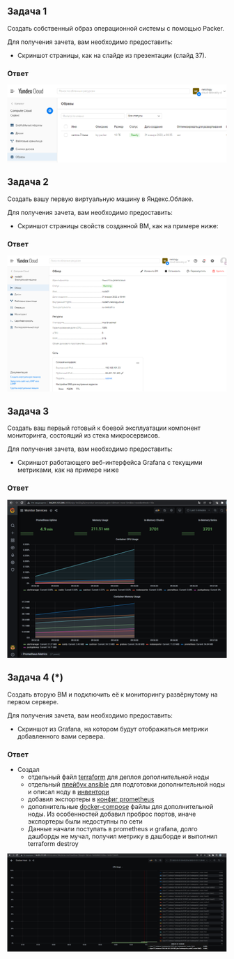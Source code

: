 ## Задача 1

Создать собственный образ операционной системы с помощью Packer.

Для получения зачета, вам необходимо предоставить:
- Скриншот страницы, как на слайде из презентации (слайд 37).

### Ответ

![img.png](05-virt-04-docker_compose/img_image.png)

## Задача 2

Создать вашу первую виртуальную машину в Яндекс.Облаке.

Для получения зачета, вам необходимо предоставить:
- Скриншот страницы свойств созданной ВМ, как на примере ниже:

### Ответ

![img.png](05-virt-04-docker_compose/img_first_vm.png)

## Задача 3

Создать ваш первый готовый к боевой эксплуатации компонент мониторинга, состоящий из стека микросервисов.

Для получения зачета, вам необходимо предоставить:
- Скриншот работающего веб-интерфейса Grafana с текущими метриками, как на примере ниже

### Ответ

![img.png](05-virt-04-docker_compose/img_metrics.png)

## Задача 4 (*)

Создать вторую ВМ и подключить её к мониторингу развёрнутому на первом сервере.

Для получения зачета, вам необходимо предоставить:
- Скриншот из Grafana, на котором будут отображаться метрики добавленного вами сервера.

### Ответ

- Создал 
  - отдельный файл [terraform](05-virt-04-docker_compose/src/terraform/node02.tf) для деплоя дополнительной ноды
  - отдельный [плейбук ansible](05-virt-04-docker_compose/src/ansible/add-nodes.yml) для подготовки дополнительной ноды и описал ноду в [инвентори](05-virt-04-docker_compose/src/ansible/inventory)
  - добавил экспортеры в [конфиг prometheus](05-virt-04-docker_compose/src/ansible/stack/prometheus/prometheus.yml)
  - дополнительные [docker-compose](05-virt-04-docker_compose/src/ansible/add_nodes/docker-compose.yaml) файлы для дополнительной ноды. Из особенностей добавил проброс портов, иначе экспортеры были недоступны по сети
  - Данные начали поступать в prometheus и grafana, долго дашборды не мучал, получил метрику в дашборде и выполнил terraform destroy

![img.png](05-virt-04-docker_compose/img_add_node.png)
